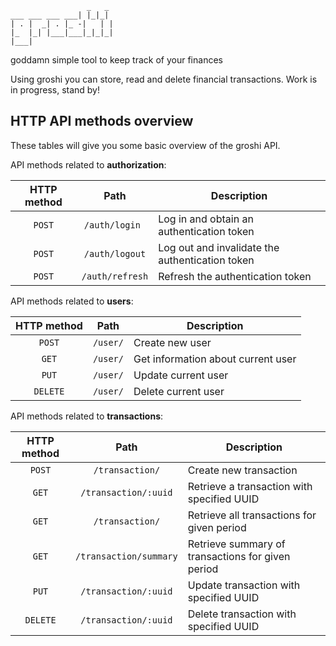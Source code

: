 ```
                 _   _
___ ___ ___ ___| |_|_|
| . |  _| . |_ -|   | |
|_  |_| |___|___|_|_|_|
|___|
```

goddamn simple tool to keep track of your finances

Using groshi you can store, read and delete financial transactions.
Work is in progress, stand by!

## HTTP API methods overview
These tables will give you some basic overview of the groshi API.

API methods related to **authorization**:

|        **HTTP method**         |        **Path**        | **Description**                                   |
|:------------------------------:|:----------------------:|---------------------------------------------------|
|             `POST`             |     `/auth/login `     | Log in and obtain an authentication token         |
|             `POST`             |     `/auth/logout`     | Log out and invalidate the authentication token   |
|             `POST`             |    `/auth/refresh`     | Refresh the authentication token                  |


API methods related to **users**:

|        **HTTP method**         |        **Path**        | **Description**                                   |
|:------------------------------:|:----------------------:|---------------------------------------------------|
|             `POST`             |        `/user/`        | Create new user                                   |
|             `GET`              |        `/user/`        | Get information about current user                |
|             `PUT`              |        `/user/`        | Update current user                               |
|            `DELETE`            |        `/user/`        | Delete current user                               |


API methods related to **transactions**:

|        **HTTP method**         |        **Path**        | **Description**                                   |
|:------------------------------:|:----------------------:|---------------------------------------------------|
|             `POST`             |    `/transaction/`     | Create new transaction                            |
|             `GET`              |  `/transaction/:uuid`  | Retrieve a transaction with specified UUID        |
|             `GET`              |    `/transaction/`     | Retrieve all transactions for given period        |
|             `GET`              | `/transaction/summary` | Retrieve summary of transactions for given period |
|             `PUT`              |  `/transaction/:uuid`  | Update transaction with specified UUID            |
|            `DELETE`            |  `/transaction/:uuid`  | Delete transaction with specified UUID            |
